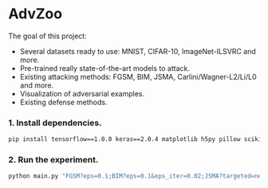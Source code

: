 # AdvZoo

The goal of this project:
* Several datasets ready to use: MNIST, CIFAR-10, ImageNet-ILSVRC and more.
* Pre-trained really state-of-the-art models to attack.
* Existing attacking methods: FGSM, BIM, JSMA, Carlini/Wagner-L2/Li/L0 and more.
* Visualization of adversarial examples.
* Existing defense methods.

### 1. Install dependencies.

```bash
pip install tensorflow==1.0.0 keras==2.0.4 matplotlib h5py pillow scikit-learn click
```
### 2. Run the experiment.
```bash
python main.py "FGSM?eps=0.1;BIM?eps=0.1&eps_iter=0.02;JSMA?targeted=next;CarliniL2?targeted=next;"
```
